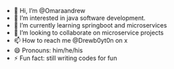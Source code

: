 - 👋 Hi, I’m @Omaraandrew
- 👀 I’m interested in java software development.
- 🌱 I’m currently learning springboot and microservices
- 💞️ I’m looking to collaborate on microservice projects 
- 📫 How to reach me @Drewb0yt0n on x
- 😄 Pronouns: him/he/his
- ⚡ Fun fact: still writing codes for fun

<!---
Omaraandrew/Omaraandrew is a ✨ special ✨ repository because its `README.md` (this file) appears on your GitHub profile.
You can click the Preview link to take a look at your changes.
--->
